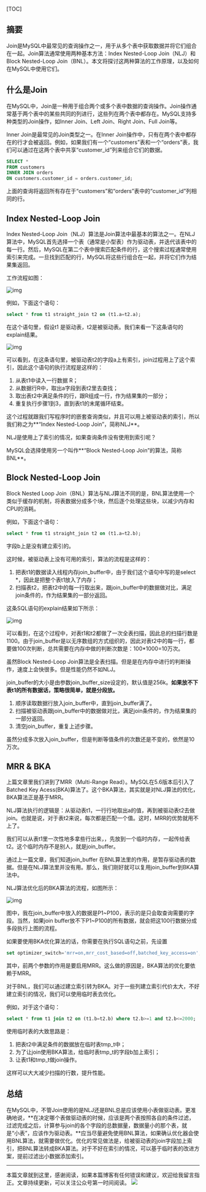 [TOC]

## 摘要

Join是MySQL中最常见的查询操作之一，用于从多个表中获取数据并将它们组合在一起。Join算法通常使用两种基本方法：Index Nested-Loop Join（NLJ）和Block Nested-Loop Join（BNL）。本文将探讨这两种算法的工作原理，以及如何在MySQL中使用它们。

## 什么是Join

在MySQL中，Join是一种用于组合两个或多个表中数据的查询操作。Join操作通常基于两个表中的某些共同的列进行，这些列在两个表中都存在。MySQL支持多种类型的Join操作，如Inner Join、Left Join、Right Join、Full Join等。

Inner Join是最常见的Join类型之一。在Inner Join操作中，只有在两个表中都存在的行才会被返回。例如，如果我们有一个“customers”表和一个“orders”表，我们可以通过在这两个表中共享“customer_id”列来组合它们的数据。

```sql
SELECT *
FROM customers
INNER JOIN orders
ON customers.customer_id = orders.customer_id;
```

上面的查询将返回所有存在于“customers”和“orders”表中的“customer_id”列相同的行。

## Index Nested-Loop Join

Index Nested-Loop Join（NLJ）算法是Join算法中最基本的算法之一。在NLJ算法中，MySQL首先选择一个表（通常是小型表）作为驱动表，并迭代该表中的每一行。然后，MySQL在第二个表中搜索匹配条件的行，这个搜索过程通常使用索引来完成。一旦找到匹配的行，MySQL将这些行组合在一起，并将它们作为结果集返回。

工作流程如图：

![img](https://mmbiz.qpic.cn/mmbiz_png/jC8rtGdWScM0uen1PDv6hsZTdwWPECIl94cTiasZKjpEmlWicZ0zBBeNq1eNPiahuOxSGQXX6aYSQJSDn6I3ymnSQ/640?wx_fmt=png)

例如，下面这个语句：

```sql
select * from t1 straight_join t2 on (t1.a=t2.a);
```

在这个语句里，假设t1 是驱动表，t2是被驱动表。我们来看一下这条语句的explain结果。

![img](https://mmbiz.qpic.cn/mmbiz_png/jC8rtGdWScM0uen1PDv6hsZTdwWPECIlEhryCJl5jj5PV23LPSQkQaoW3IRbgfKO3v0WpUUr1g1SvzWpNRP6iaw/640?wx_fmt=png)

可以看到，在这条语句里，被驱动表t2的字段a上有索引，join过程用上了这个索引，因此这个语句的执行流程是这样的：

1. 从表t1中读入一行数据 R；
2. 从数据行R中，取出a字段到表t2里去查找；
3. 取出表t2中满足条件的行，跟R组成一行，作为结果集的一部分；
4. 重复执行步骤1到3，直到表t1的末尾循环结束。

这个过程就跟我们写程序时的嵌套查询类似，并且可以用上被驱动表的索引，所以我们称之为**“Index Nested-Loop Join”，简称NLJ**。

NLJ是使用上了索引的情况，如果查询条件没有使用到索引呢？

MySQL会选择使用另一个叫作**“Block Nested-Loop Join”的算法，简称BNL**。

## Block Nested-Loop Join

Block Nested Loop Join（BNL）算法与NLJ算法不同的是，BNL算法使用一个类似于缓存的机制，将表数据分成多个块，然后逐个处理这些块，以减少内存和CPU的消耗。

例如，下面这个语句：

```sql
select * from t1 straight_join t2 on (t1.a=t2.b);
```

字段b上是没有建立索引的。

这时候，被驱动表上没有可用的索引，算法的流程是这样的：

1. 把表t1的数据读入线程内存join_buffer中，由于我们这个语句中写的是select *，因此是把整个表t1放入了内存；
2. 扫描表t2，把表t2中的每一行取出来，跟join_buffer中的数据做对比，满足join条件的，作为结果集的一部分返回。

这条SQL语句的explain结果如下所示：

![img](https://mmbiz.qpic.cn/mmbiz_png/jC8rtGdWScM0uen1PDv6hsZTdwWPECIlibay271rhTD6FiaNEEGAAEQVC5jTic0fIVMh2vznm2ibjZlRGLAKZNMajw/640?wx_fmt=png)

可以看到，在这个过程中，对表t1和t2都做了一次全表扫描，因此总的扫描行数是1100。由于join_buffer是以无序数组的方式组织的，因此对表t2中的每一行，都要做100次判断，总共需要在内存中做的判断次数是：100*1000=10万次。

虽然Block Nested-Loop Join算法是全表扫描。但是是在内存中进行的判断操作，速度上会快很多。但是性能仍然不如NLJ。

join_buffer的大小是由参数join_buffer_size设定的，默认值是256k。**如果放不下表t1的所有数据话，策略很简单，就是分段放。**

1. 顺序读取数据行放入join_buffer中，直到join_buffer满了。
2. 扫描被驱动表跟join_buffer中的数据做对比，满足join条件的，作为结果集的一部分返回。
3. 清空join_buffer，重复上述步骤。

虽然分成多次放入join_buffer，但是判断等值条件的次数还是不变的，依然是10万次。

## MRR & BKA

上篇文章里我们讲到了MRR（Multi-Range Read）。MySQL在5.6版本后引入了Batched Key Acess(BKA)算法了。这个BKA算法，其实就是对NLJ算法的优化，BKA算法正是基于MRR。

NLJ算法执行的逻辑是：从驱动表t1，一行行地取出a的值，再到被驱动表t2去做join。也就是说，对于表t2来说，每次都是匹配一个值。这时，MRR的优势就用不上了。

我们可以从表t1里一次性地多拿些行出来，，先放到一个临时内存，一起传给表t2。这个临时内存不是别人，就是join_buffer。

通过上一篇文章，我们知道join_buffer 在BNL算法里的作用，是暂存驱动表的数据。但是在NLJ算法里并没有用。那么，我们刚好就可以复用join_buffer到BKA算法中。

NLJ算法优化后的BKA算法的流程，如图所示：

![img](https://mmbiz.qpic.cn/mmbiz_png/jC8rtGdWScM0uen1PDv6hsZTdwWPECIlW4MXORyOusGOGvbCkwgts385bNicgS9IZWOJnPic9SeGCxPF1lfqnw7A/640?wx_fmt=png)

图中，我在join_buffer中放入的数据是P1~P100，表示的是只会取查询需要的字段。当然，如果join buffer放不下P1~P100的所有数据，就会把这100行数据分成多段执行上图的流程。

如果要使用BKA优化算法的话，你需要在执行SQL语句之前，先设置

```sql
set optimizer_switch='mrr=on,mrr_cost_based=off,batched_key_access=on';
```

其中，前两个参数的作用是要启用MRR。这么做的原因是，BKA算法的优化要依赖于MRR。

对于BNL，我们可以通过建立索引转为BKA。对于一些列建立索引代价太大，不好建立索引的情况，我们可以使用临时表去优化。

例如，对于这个语句：

```sql
select * from t1 join t2 on (t1.b=t2.b) where t2.b>=1 and t2.b<=2000;
```

使用临时表的大致思路是：

1. 把表t2中满足条件的数据放在临时表tmp_t中；
2. 为了让join使用BKA算法，给临时表tmp_t的字段b加上索引；
3. 让表t1和tmp_t做join操作。

这样可以大大减少扫描的行数，提升性能。

## 总结

在MySQL中，不管Join使用的是NLJ还是BNL总是应该使用小表做驱动表。更准确地说，**在决定哪个表做驱动表的时候，应该是两个表按照各自的条件过滤，过滤完成之后，计算参与join的各个字段的总数据量，数据量小的那个表，就是“小表”，应该作为驱动表。**应当尽量避免使用BNL算法，如果确认优化器会使用BNL算法，就需要做优化。优化的常见做法是，给被驱动表的join字段加上索引，把BNL算法转成BKA算法。对于不好在索引的情况，可以基于临时表的改进方案，提前过滤出小数据添加索引。

------

本篇文章就到这里，感谢阅读，如果本篇博客有任何错误和建议，欢迎给我留言指正。文章持续更新，可以关注公众号第一时间阅读。 
![](https://mmbiz.qpic.cn/mmbiz_jpg/jC8rtGdWScMuzzTENRgicfnr91C5Bg9QNgMZrxFGlGXnTlXIGAKfKAibKRGJ2QrWoVBXhxpibTQxptf8MsPTyHvSg/0?wx_fmt=jpeg)